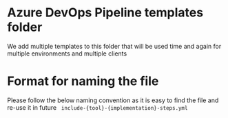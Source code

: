 # Azure DevOps Pipeline templates folder

We add multiple templates to this folder that will be used time and again for multiple environments and multiple clients

# Format for naming the file

Please follow the below naming convention as it is easy to find the file and re-use it in future
``` include-{tool}-{implementation}-steps.yml```

